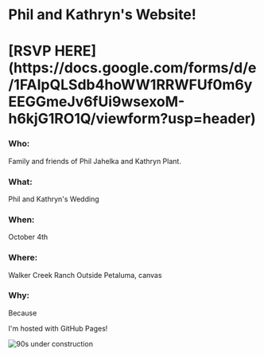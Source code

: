 <h1>
Phil and Kathryn's Website!
</h1>

<h1>
[RSVP HERE](https://docs.google.com/forms/d/e/1FAIpQLSdb4hoWW1RRWFUf0m6yEEGGmeJv6fUi9wsexoM-h6kjG1RO1Q/viewform?usp=header)
</h1>

<h3>Who:</h3>
Family and friends of Phil Jahelka and Kathryn Plant.
<h3>What:</h3>
Phil and Kathryn's Wedding
<h3>When:</h3>
October 4th
<h3>Where:</h3>
Walker Creek Ranch Outside Petaluma, canvas
<h3>Why:</h3>
Because


I'm hosted with GitHub Pages!

![90s under construction](/PhilJahelka.github.io/assets/images/pikachu-construction.gif)
